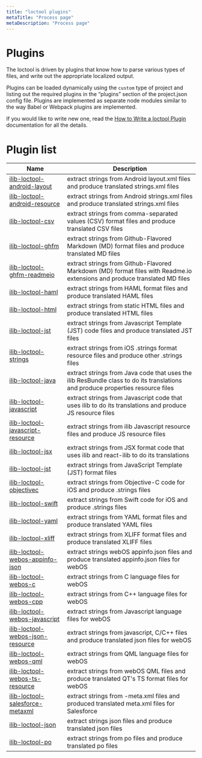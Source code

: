 ```yaml
---
title: "loctool plugins"
metaTitle: "Process page"
metaDescription: "Process page"
---
```


Plugins
====

The loctool is driven by plugins that know how to parse various types of files, and write out the appropriate localized output.

Plugins can be loaded dynamically using the `custom` type of project and listing out the required plugins in the “plugins” section of the project.json config file. Plugins are implemented as separate node modules similar to the way Babel or Webpack plugins are implemented.

If you would like to write new one, read the [How to Write a loctool Plugin](https://github.com/iLib-js/loctool/blob/development/docs/Plugins.md) documentation for all the details.

Plugin list
=====

| Name  | Description  |
|---|---|
| [ilib-loctool-android-layout](https://github.com/iLib-js/ilib-loctool-android-layout) |extract strings from Android layout.xml files and produce translated strings.xml files |
| [ilib-loctool-android-resource](https://github.com/iLib-js/ilib-loctool-android-resource) | extract strings from Android strings.xml files and produce translated strings.xml files |
| [ilib-loctool-csv](https://github.com/iLib-js/ilib-loctool-csv)  | extract strings from comma-separated values (CSV) format files and produce translated CSV files |
| [ilib-loctool-ghfm](https://github.com/iLib-js/ilib-loctool-ghfm) | extract strings from Github-Flavored Markdown (MD) format files and produce translated MD files |
| [ilib-loctool-ghfm-readmeio](https://github.com/iLib-js/ilib-loctool-ghfm-readmeio) | extract strings from Github-Flavored Markdown (MD) format files with Readme.io extensions and produce translated MD files |
| [ilib-loctool-haml](https://github.com/iLib-js/ilib-loctool-haml) | extract strings from HAML format files and produce translated HAML files |
| [ilib-loctool-html](https://github.com/iLib-js/ilib-loctool-html) | extract strings from static HTML files and produce translated HTML files |
| [ilib-loctool-jst](https://github.com/iLib-js/ilib-loctool-jst) | extract strings from Javascript Template (JST) code files and produce translated JST files |
| [ilib-loctool-strings](https://github.com/iLib-js/ilib-loctool-strings) | extract strings from iOS .strings format resource files and produce other .strings files |
| [ilib-loctool-java](https://github.com/iLib-js/ilib-loctool-java) | extract strings from Java code that uses the ilib ResBundle class to do its translations and produce properties resource files |
| [ilib-loctool-javascript](https://github.com/iLib-js/ilib-loctool-javascript) | extract strings from Javascript code that uses ilib to do its translations and produce JS resource files |
| [ilib-loctool-javascript-resource](https://github.com/iLib-js/ilib-loctool-javascript-resource) | extract strings from ilib Javascript resource files and produce JS resource files |
| [ilib-loctool-jsx](https://github.com/iLib-js/ilib-loctool-jsx) | extract strings from JSX format code that uses ilib and react-ilib to do its translations |
| [ilib-loctool-jst](https://github.com/iLib-js/ilib-loctool-jst) | extract strings from JavaScript Template (JST) format files |
| [ilib-loctool-objectivec](https://github.com/iLib-js/ilib-loctool-objectivec) | extract strings from Objective-C code for iOS and produce .strings files |
| [ilib-loctool-swift](https://github.com/iLib-js/ilib-loctool-swift) | extract strings from Swift code for iOS and produce .strings files |
| [ilib-loctool-yaml](https://github.com/iLib-js/ilib-loctool-yaml) | extract strings from YAML format files and produce translated YAML files |
| [ilib-loctool-xliff](https://github.com/iLib-js/ilib-loctool-xliff) | extract strings from XLIFF format files and produce translated XLIFF files |
| [ilib-loctool-webos-appinfo-json](https://github.com/iLib-js/ilib-loctool-webos-appinfo-json) | extract strings webOS appinfo.json files and produce translated appinfo.json files for webOS |
| [ilib-loctool-webos-c](https://github.com/iLib-js/ilib-loctool-webos-c) | extract strings from C language files for webOS |
| [ilib-loctool-webos-cpp](https://github.com/iLib-js/ilib-loctool-webos-cpp) | extract strings from C++ language files for webOS |
| [ilib-loctool-webos-javascript](https://github.com/iLib-js/ilib-loctool-webos-javascript) | extract strings from Javascript language files for webOS |
| [ilib-loctool-webos-json-resource](https://github.com/iLib-js/ilib-loctool-webos-json-resource) | extract strings from javascript, C/C++ files and produce translated json files for webOS |
| [ilib-loctool-webos-qml](https://github.com/iLib-js/ilib-loctool-webos-qml) |extract strings from QML language files for webOS |
| [ilib-loctool-webos-ts-resource](https://github.com/iLib-js/ilib-loctool-webos-ts-resource) | extract strings from webOS QML files and produce translated QT's TS format files for webOS |
| [ilib-loctool-salesforce-metaxml](https://github.com/iLib-js/ilib-loctool-salesforce-metaxml) | extract strings from -meta.xml files and produced translated meta.xml files for Salesforce |
| [ilib-loctool-json](https://github.com/iLib-js/ilib-loctool-json) | extract strings json files and produce translated json files |
| [ilib-loctool-po](https://github.com/iLib-js/ilib-loctool-po) | extract strings from po files and produce translated po files |
